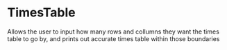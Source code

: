 # TimesTable
Allows the user to input how many rows and collumns they want the times table to go by, and prints out accurate times table within those boundaries
